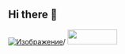 ## Hi there 👋
[![Изображение](https://sun9-65.userapi.com/impg/6ugz2Q2BQrzGHhxsKF7BOYI8gHeuTt3YWQ82BA/jBsWMBWgw90.jpg?size=807x422&quality=96&sign=ba098bc997572b742df6991ea757669d&c_uniq_tag=h779RKxXk9zJT56diOS7uaekFG1Y-WtFmO9h3p-U0XY&type=album)](https://t.me/MatDan_Bogam)/
<img src="https://sun9-65.userapi.com/impg/6ugz2Q2BQrzGHhxsKF7BOYI8gHeuTt3YWQ82BA/jBsWMBWgw90.jpg?size=807x422&quality=96&sign=ba098bc997572b742df6991ea757669d&c_uniq_tag=h779RKxXk9zJT56diOS7uaekFG1Y-WtFmO9h3p-U0XY&type=album" width="100" height="30">
<!--
**Mat-Dan-kubezor/Mat-Dan-kubezor** is a ✨ _special_ ✨ repository because its `README.md` (this file) appears on your GitHub profile.

Here are some ideas to get you started:

- 🔭 I’m currently working on ...
- 🌱 I’m currently learning ...
- 👯 I’m looking to collaborate on ...
- 🤔 I’m looking for help with ...
- 💬 Ask me about ...
- 📫 How to reach me: ...
- 😄 Pronouns: ...
- ⚡ Fun fact: ...
-->
